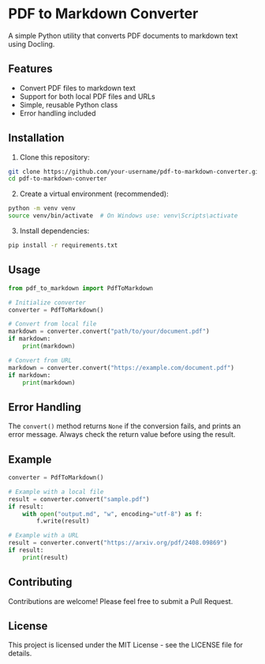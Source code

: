# PDF to Markdown Converter

A simple Python utility that converts PDF documents to markdown text using Docling.

## Features

- Convert PDF files to markdown text
- Support for both local PDF files and URLs
- Simple, reusable Python class
- Error handling included

## Installation

1. Clone this repository:

```bash
git clone https://github.com/your-username/pdf-to-markdown-converter.git
cd pdf-to-markdown-converter
```

2. Create a virtual environment (recommended):

```bash
python -m venv venv
source venv/bin/activate  # On Windows use: venv\Scripts\activate
```

3. Install dependencies:

```bash
pip install -r requirements.txt
```

## Usage

```python
from pdf_to_markdown import PdfToMarkdown

# Initialize converter
converter = PdfToMarkdown()

# Convert from local file
markdown = converter.convert("path/to/your/document.pdf")
if markdown:
    print(markdown)

# Convert from URL
markdown = converter.convert("https://example.com/document.pdf")
if markdown:
    print(markdown)
```

## Error Handling

The `convert()` method returns `None` if the conversion fails, and prints an error message. Always check the return value before using the result.

## Example

```python
converter = PdfToMarkdown()

# Example with a local file
result = converter.convert("sample.pdf")
if result:
    with open("output.md", "w", encoding="utf-8") as f:
        f.write(result)

# Example with a URL
result = converter.convert("https://arxiv.org/pdf/2408.09869")
if result:
    print(result)
```

## Contributing

Contributions are welcome! Please feel free to submit a Pull Request.

## License

This project is licensed under the MIT License - see the LICENSE file for details.
